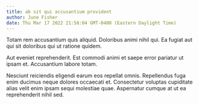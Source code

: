 ```yaml
---
title: ab sit qui accusantium provident
author: June Fisher
date: Thu Mar 17 2022 21:58:04 GMT-0400 (Eastern Daylight Time)
---
```

Totam rem accusantium quis aliquid. Doloribus animi nihil qui. Ea fugiat aut qui sit doloribus qui ut ratione quidem.

 Aut eveniet reprehenderit. Est commodi animi et saepe error pariatur ut ipsam et. Accusantium labore totam.

 Nesciunt reiciendis eligendi earum eos repellat omnis. Repellendus fuga enim ducimus neque dolores occaecati et. Consectetur voluptas cupiditate alias velit enim ipsam sequi molestiae quae. Aspernatur cumque at ut ea reprehenderit nihil sed.